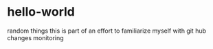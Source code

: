 # hello-world
random things
this is part of an effort to familiarize myself with git hub changes monitoring
